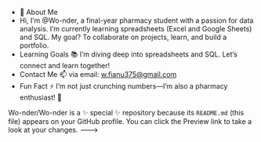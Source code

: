 - 👋 About Me
-  Hi, I’m @Wo-nder, a final-year pharmacy student with a passion for data analysis. I’m currently learning spreadsheets (Excel and Google Sheets) and SQL. My goal?
To collaborate on projects, learn, and build a portfolio.
- Learning Goals
📚 I’m diving deep into spreadsheets and SQL. Let’s connect and learn together!
- Contact Me
📫  via email: w.fianu375@gmail.com
- Fun Fact
⚡ I’m not just crunching numbers—I’m also a pharmacy enthusiast! 🌿

Wo-nder/Wo-nder is a ✨ special ✨ repository because its `README.md` (this file) appears on your GitHub profile.
You can click the Preview link to take a look at your changes.
--->
